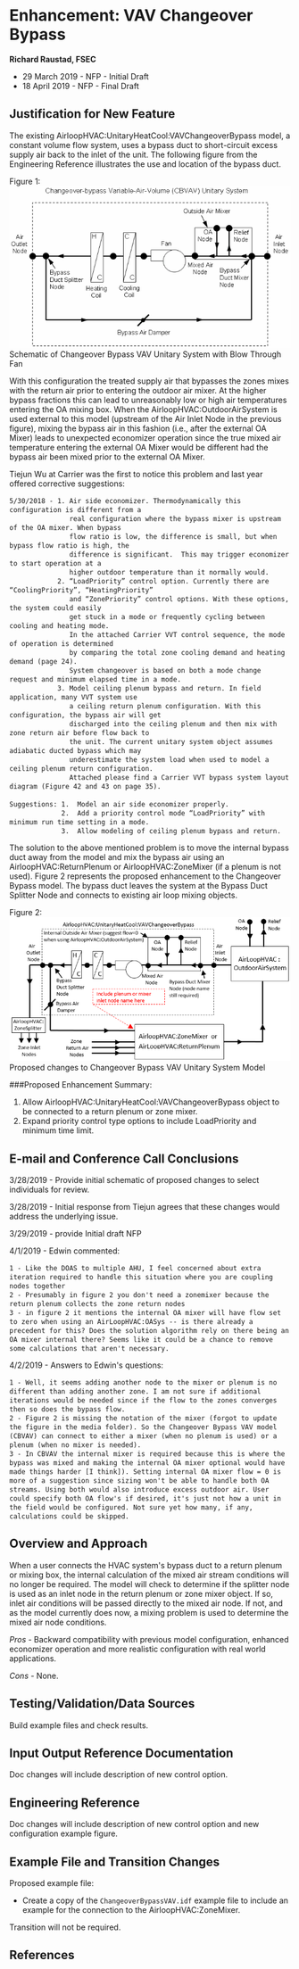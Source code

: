 Enhancement: VAV Changeover Bypass
=================================================================

**Richard Raustad, FSEC**

 - 29 March 2019 - NFP - Initial Draft
 - 18 April 2019 - NFP - Final Draft

## Justification for New Feature ##

The existing AirloopHVAC:UnitaryHeatCool:VAVChangeoverBypass model, a constant volume flow system, uses a bypass duct to short-circuit excess supply air back to the inlet of the unit. The following figure from the Engineering Reference illustrates the use and location of the bypass duct. 

Figure 1: ![Figure 1](https://github.com/NREL/EnergyPlus/blob/New-Feature-CBVAV-Mods/doc/engineering-reference/media/image5053.png)
 Schematic of Changeover Bypass VAV Unitary System with Blow Through Fan

With this configuration the treated supply air that bypasses the zones mixes with the return air prior to entering the outdoor air mixer. At the higher bypass fractions this can lead to unreasonably low or high air temperatures entering the OA mixing box. When the AirloopHVAC:OutdoorAirSystem is used external to this model (upstream of the Air Inlet Node in the previous figure), mixing the bypass air in this fashion (i.e., after the external OA Mixer) leads to unexpected economizer operation since the true mixed air temperature entering the external OA Mixer would be different had the bypass air been mixed prior to the external OA Mixer.

Tiejun Wu at Carrier was the first to notice this problem and last year offered corrective suggestions:

    5/30/2018 - 1. Air side economizer. Thermodynamically this configuration is different from a
                   real configuration where the bypass mixer is upstream of the OA mixer. When bypass
                   flow ratio is low, the difference is small, but when bypass flow ratio is high, the
                   difference is significant.  This may trigger economizer to start operation at a
                   higher outdoor temperature than it normally would.
                2. “LoadPriority” control option. Currently there are “CoolingPriority”, “HeatingPriority”
                   and “ZonePriority” control options. With these options, the system could easily
                   get stuck in a mode or frequently cycling between cooling and heating mode.
                   In the attached Carrier VVT control sequence, the mode of operation is determined
                   by comparing the total zone cooling demand and heating demand (page 24).
                   System changeover is based on both a mode change request and minimum elapsed time in a mode.
                3. Model ceiling plenum bypass and return. In field application, many VVT system use
                   a ceiling return plenum configuration. With this configuration, the bypass air will get
                   discharged into the ceiling plenum and then mix with zone return air before flow back to
                   the unit. The current unitary system object assumes adiabatic ducted bypass which may
                   underestimate the system load when used to model a ceiling plenum return configuration.
                   Attached please find a Carrier VVT bypass system layout diagram (Figure 42 and 43 on page 35).

    Suggestions: 1.  Model an air side economizer properly.
                 2.  Add a priority control mode “LoadPriority” with minimum run time setting in a mode.
                 3.  Allow modeling of ceiling plenum bypass and return. 

The solution to the above mentioned problem is to move the internal bypass duct away from the model and mix the bypass air using an AirloopHVAC:ReturnPlenum or AirloopHVAC:ZoneMixer (if a plenum is not used). Figure 2 represents the proposed enhancement to the Changeover Bypass model. The bypass duct leaves the system at the Bypass Duct Splitter Node and connects to existing air loop mixing objects.

Figure 2: ![Figure 2](https://github.com/NREL/EnergyPlus/blob/New-Feature-CBVAV-Mods/doc/engineering-reference/media/ChangeoverBypassVAV-ReturnPlenumOrMixer.PNG)
 Proposed changes to Changeover Bypass VAV Unitary System Model


###Proposed Enhancement Summary:

 1.  Allow AirloopHVAC:UnitaryHeatCool:VAVChangeoverBypass object to be connected to a return plenum or zone mixer.
 2.  Expand priority control type options to include LoadPriority and minimum time limit.


 
## E-mail and  Conference Call Conclusions ##

3/28/2019 - Provide initial schematic of proposed changes to select individuals for review.

3/28/2019 - Initial response from Tiejun agrees that these changes would address the underlying issue.

3/29/2019 - provide Initial draft NFP

4/1/2019 - Edwin commented:

    1 - Like the DOAS to multiple AHU, I feel concerned about extra iteration required to handle this situation where you are coupling nodes together
    2 - Presumably in figure 2 you don't need a zonemixer because the return plenum collects the zone return nodes 
    3 - in figure 2 it mentions the internal OA mixer will have flow set to zero when using an AirLoopHVAC:OASys -- is there already a precedent for this? Does the solution algorithm rely on there being an OA mixer internal there? Seems like it could be a chance to remove some calculations that aren't necessary.

4/2/2019 - Answers to Edwin's questions:

    1 - Well, it seems adding another node to the mixer or plenum is no different than adding another zone. I am not sure if additional iterations would be needed since if the flow to the zones converges then so does the bypass flow.
    2 - Figure 2 is missing the notation of the mixer (forgot to update the figure in the media folder). So the Changeover Bypass VAV model (CBVAV) can connect to either a mixer (when no plenum is used) or a plenum (when no mixer is needed).
    3 - In CBVAV the internal mixer is required because this is where the bypass was mixed and making the internal OA mixer optional would have made things harder [I think]). Setting internal OA mixer flow = 0 is more of a suggestion since sizing won't be able to handle both OA streams. Using both would also introduce excess outdoor air. User could specify both OA flow's if desired, it's just not how a unit in the field would be configured. Not sure yet how many, if any, calculations could be skipped.


## Overview and Approach ##

When a user connects the HVAC system's bypass duct to a return plenum or mixing box, the internal calculation of the mixed air stream conditions will no longer be required. The model will check to determine if the splitter node is used as an inlet node in the return plenum or zone mixer object. If so, inlet air conditions will be passed directly to the mixed air node. If not, and as the model currently does now, a mixing problem is used to determine the mixed air node conditions.

*Pros* - Backward compatibility with previous model configuration, enhanced economizer operation and more realistic configuration with real world applications.

*Cons* - None. 

## Testing/Validation/Data Sources ##

Build example files and check results.

## Input Output Reference Documentation ##

Doc changes will include description of new control option.

## Engineering Reference ##

Doc changes will include description of new control option and new configuration example figure.

## Example File and Transition Changes ##

Proposed example file:

 - Create a copy of the `ChangeoverBypassVAV.idf` example file to include an example for the connection to the AirloopHVAC:ZoneMixer.

Transition will not be required.


## References ##






